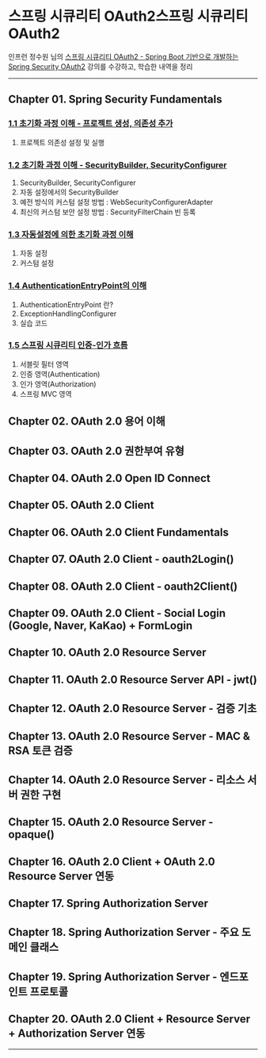 
# 스프링 시큐리티 OAuth2스프링 시큐리티 OAuth2

인프런 정수원 님의 [스프링 시큐리티 OAuth2 - Spring Boot 기반으로 개발하는 Spring Security OAuth2](https://www.inflearn.com/course/%EC%A0%95%EC%88%98%EC%9B%90-%EC%8A%A4%ED%94%84%EB%A7%81-%EC%8B%9C%ED%81%90%EB%A6%AC%ED%8B%B0) 강의를 수강하고, 학습한
내역을 정리

---

## Chapter 01. Spring Security Fundamentals

### <a href="Chapter 01. Spring Security Fundamentals/1.1 초기화 과정 이해 - 프로젝트 생성, 의존성 추가.md" target="_blank">1.1 초기화 과정 이해 - 프로젝트 생성, 의존성 추가</a>
1) 프로젝트 의존성 설정 및 실행

### <a href="Chapter 01. Spring Security Fundamentals/1.2 초기화 과정 이해 - SecurityBuilder, SecurityConfigurer.md" target="_blank">1.2 초기화 과정 이해 - SecurityBuilder, SecurityConfigurer</a>
1) SecurityBuilder, SecurityConfigurer
2) 자동 설정에서의 SecurityBuilder
3) 예전 방식의 커스텀 설정 방법 : WebSecurityConfigurerAdapter
4) 최신의 커스텀 보안 설정 방법 : SecurityFilterChain 빈 등록

### <a href="Chapter 01. Spring Security Fundamentals/1.3 자동설정에 의한 초기화 과정 이해.md" target="_blank">1.3 자동설정에 의한 초기화 과정 이해</a>
1) 자동 설정
2) 커스텀 설정

### <a href="Chapter 01. Spring Security Fundamentals/1.4 AuthenticationEntryPoint의 이해" target="_blank">1.4 AuthenticationEntryPoint의 이해</a>
1) AuthenticationEntryPoint 란?
2) ExceptionHandlingConfigurer
3) 실습 코드


### <a href="Chapter 01. Spring Security Fundamentals/1.5 스프링 시큐리티 인증-인가 흐름" target="_blank">1.5 스프링 시큐리티 인증-인가 흐름</a>
1) 서블릿 필터 영역
2) 인증 영역(Authentication)
3) 인가 영역(Authorization)
4) 스프링 MVC 영역

## Chapter 02. OAuth 2.0 용어 이해

## Chapter 03. OAuth 2.0 권한부여 유형

## Chapter 04. OAuth 2.0 Open ID Connect

## Chapter 05. OAuth 2.0 Client

## Chapter 06. OAuth 2.0 Client Fundamentals

## Chapter 07. OAuth 2.0 Client - oauth2Login()

## Chapter 08. OAuth 2.0 Client - oauth2Client()

## Chapter 09. OAuth 2.0 Client - Social Login (Google, Naver, KaKao) + FormLogin

## Chapter 10. OAuth 2.0 Resource Server

## Chapter 11. OAuth 2.0 Resource Server API - jwt()

## Chapter 12. OAuth 2.0 Resource Server - 검증 기초

## Chapter 13. OAuth 2.0 Resource Server - MAC & RSA 토큰 검증

## Chapter 14. OAuth 2.0 Resource Server - 리소스 서버 권한 구현

## Chapter 15. OAuth 2.0 Resource Server - opaque()

## Chapter 16. OAuth 2.0 Client + OAuth 2.0 Resource Server 연동

## Chapter 17. Spring Authorization Server

## Chapter 18. Spring Authorization Server - 주요 도메인 클래스

## Chapter 19. Spring Authorization Server - 엔드포인트 프로토콜

## Chapter 20. OAuth 2.0 Client + Resource Server + Authorization Server 연동

---
